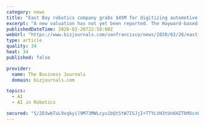 ```yaml
---
category: news
title: "East Bay robotics company grabs $45M for digitizing automotive industry"
excerpt: "A new valuation has not yet been reported. The Hayward-based startup uses a high-tech process complete with “vision-guided” robots, artificial intelligence and machine learning to scan and manage paper records. Once digitized and housed in the cloud, ..."
publishedDateTime: 2020-02-26T22:58:00Z
webUrl: "https://www.bizjournals.com/sanfrancisco/news/2020/02/26/east-bay-robotics-company-grabs-45m-for-digitizing.html"
type: article
quality: 34
heat: 34
published: false

provider:
  name: The Business Journals
  domain: bizjournals.com

topics:
  - AI
  - AI in Robotics

secured: "S/2D3wbTuL9xqkyil9M73MWLcyu1bQtStW7ISJjI+TTYLVH3tUn6HZTbMXcnOfMLaxIlbFqFbEOj40JX6BSS9EQlVB6S4xvIeldpTvmISL4wUY6Zt4Vrciwjns3J6RJPMTJ1ghkjKtqn1EQk2td5b4jbd+9Fs1Y5w+4iHycJMCHeh8oqLonLi1VRrXjfE2ecLOSXBfa8JJ3FWIxSHOplUwUQP7TWXUT9FNU3tEechldrSy2ZWQ71Elkz/Q1kAedHWji8x7GbdrL3mzsZgDz3EdQtvEfvwGgmxzm0PZd8OCrXvrUsScheLziFQUXMx81uvw+y2iXbbfZoBDWI74jhZv47iflxAqXUrwr7rxHq9VeDx8sl66RTGmoHLDkcJ9AJYpw3emoUei8cZwUUmdQRytuWVj6AhfoBNKt95v3U13hRS6KI30+SKZ2KwtI0y/+l+Htx9wKYP8K6YqLvxva6AQeZ5y5+qiFsUprwaOkhL+k=;bqPNNIU06QwJXZXyodyHyA=="
---
```


